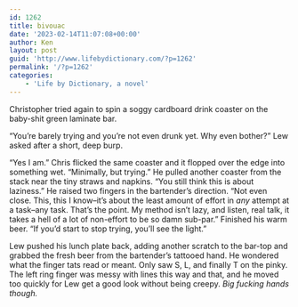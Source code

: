 ```yaml
---
id: 1262
title: bivouac
date: '2023-02-14T11:07:08+00:00'
author: Ken
layout: post
guid: 'http://www.lifebydictionary.com/?p=1262'
permalink: '/?p=1262'
categories:
    - 'Life by Dictionary, a novel'
---
```


Christopher tried again to spin a soggy cardboard drink coaster on the baby-shit green laminate bar.

“You’re barely trying and you’re not even drunk yet. Why even bother?” Lew asked after a short, deep burp.

“Yes I am.” Chris flicked the same coaster and it flopped over the edge into something wet. “Minimally, but trying.” He pulled another coaster from the stack near the tiny straws and napkins. “You still think this is about laziness.” He raised two fingers in the bartender’s direction. “Not even close. This, this I know–it’s about the least amount of effort in *any* attempt at a task–any task. That’s the point. My method isn’t lazy, and listen, real talk, it takes a hell of a lot of non-effort to be so damn sub-par.” Finished his warm beer. “If you’d start to stop trying, you’ll see the light.”

Lew pushed his lunch plate back, adding another scratch to the bar-top and grabbed the fresh beer from the bartender’s tattooed hand. He wondered what the finger tats read or meant. Only saw S, L, and finally T on the pinky. The left ring finger was messy with lines this way and that, and he moved too quickly for Lew get a good look without being creepy. *Big fucking hands though.*